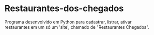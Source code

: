 # Restaurantes-dos-chegados
Programa desenvolvido em Python para cadastrar, listrar, ativar restaurantes em um só um 'site', chamado de "Restaurantes Chegados".
